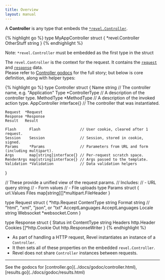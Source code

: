 ```yaml
---
title: Overview
layout: manual
---
```


A **Controller** is any type that embeds the [`*revel.Controller`](../docs/godoc/controller.html#Controller).

{% highlight go %}
type MyAppController struct {
	*revel.Controller
	OtherStuff string
}
{% endhighlight %}

<div class="alert alert-danger">Note: <code>*revel.Controller</code> must be embedded as the first type in the struct</div>

The `revel.Controller` is the context for the request.  It contains the 
[`request`](../docs/godoc/http.html#Request) and [`response`](../docs/godoc/http.html#Response) data.  
Please refer to [Controller godocs](../docs/godoc/controller.html)
for the full story; but below is core definition, along with helper types:

{% highlight go %}
type Controller struct {
    Name          string          // The controller name, e.g. "Application"
    Type          *ControllerType // A description of the controller type.
    MethodType    *MethodType     // A description of the invoked action type.
    AppController interface{}     // The controller that was instantiated.

    Request  *Request
    Response *Response
    Result   Result

    Flash      Flash                  // User cookie, cleared after 1 request.
    Session    Session                // Session, stored in cookie, signed.
    Params     *Params                // Parameters from URL and form (including multipart).
    Args       map[string]interface{} // Per-request scratch space.
    RenderArgs map[string]interface{} // Args passed to the template.
    Validation *Validation            // Data validation helpers
}

// These provide a unified view of the request params.
// Includes:
// - URL query string
// - Form values
// - File uploads
type Params struct {
    url.Values
    Files map[string][]*multipart.FileHeader
}

type Request struct {
    *http.Request
    ContentType string
    Format          string // "html", "xml", "json", or "txt"
    AcceptLanguages AcceptLanguages
    Locale          string
    Websocket       *websocket.Conn
}

type Response struct {
    Status      int
    ContentType string
    Headers     http.Header
    Cookies     []*http.Cookie
    Out http.ResponseWriter
}
{% endhighlight %}

- As part of handling a HTTP request, Revel instantiates an instance of a `Controller`.
- It then sets all of these properties on the embedded `revel.Controller`.  
- Revel does not share `Controller` instances between requests.

<hr>
See the godocs for [controller.go](../docs/godoc/controller.html), [results.go](../docs/godoc/results.html)
